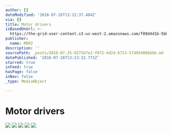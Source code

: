 ```yaml
---
author: []
dateModified: '2016-07-26T13:12:37.484Z'
via: {}
title: Motor drivers
isBasedOnUrl: >-
  https://the-grid-user-content.s3-us-west-2.amazonaws.com/f89d4d1b-5b01-4c82-b569-74d5412aef08.jpg
publisher:
  name: MDR2
description: ''
sourcePath: _posts/2016-07-25-9275b7e2-f072-4d2d-b713-574954066bbb.md
datePublished: '2016-07-26T13:13:32.771Z'
starred: true
inFeed: true
hasPage: false
inNav: false
_type: MediaObject

---
```

# Motor drivers
![](https://the-grid-user-content.s3-us-west-2.amazonaws.com/c9e0b482-90c5-4feb-91e6-82a9b5ceb578.jpg)
![](https://the-grid-user-content.s3-us-west-2.amazonaws.com/d81ac637-a928-4ec9-991c-213b1e00a7c9.jpg)
![](https://the-grid-user-content.s3-us-west-2.amazonaws.com/f557607d-80d0-4d05-8bd0-4f0a4b59e6bc.jpg)
![](https://the-grid-user-content.s3-us-west-2.amazonaws.com/ddb191da-c894-4889-9dbd-d2b18596466c.jpg)
![](https://the-grid-user-content.s3-us-west-2.amazonaws.com/316d2175-af18-48df-9903-53627faf89d6.jpg)